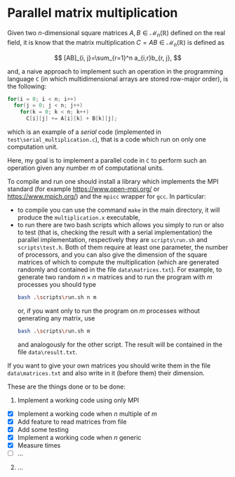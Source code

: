 # Parallel matrix multiplication
Given two $n$-dimensional square matrices $A, B \in\mathcal{M}_{n}(\mathbb{R})$ defined on the real field, it is know that the matrix multiplication $C=AB\in\mathcal{M}_n(\mathbb{R})$ is defined as

$$
[AB]_{i, j}=\sum_{r=1}^n a_{i,r}b_{r, j},
$$

and, a naive approach to implement such an operation in the programming language `C` (in which multidimensional arrays are stored row-major order), is the following:

```C
for(i = 0; i < n; i++)
  for(j = 0; j < n; j++)
    for(k = 0; k < n; k++)
      C[i][j] += A[i][k] + B[k][j];
 ```
 
which is an example of a *serial* code (implemented in `test\serial_multiplication.c`), that is a code which run on only one computation unit.
 
Here, my goal is to implement a parallel code in `C` to perform such an operation given any number $m$ of computational units. 

To compile and run one should install a library which implements the MPI standard (for example https://www.open-mpi.org/ or https://www.mpich.org/) and the `mpicc` wrapper for `gcc`. In particular:
- to compile you can use the command 
  ```make``` 
  in the main directory, it will produce the `multiplication.x` executable,
- to run there are two bash scripts which allows you simply to run or also to test (that is, checking the result with a serial implementation) the parallel implementation, respectively they are `scripts\run.sh` and `scripts\test.h`. Both of them require at least one parameter, the number of processors, and you can also give the dimension of the square matrices of which to compute the multiplication (which are generated randomly and contained in the file `data\matrices.txt`). For example, to generate two random $n\times n$ matrices and to run the program with $m$ processes you should type
  ```bash
  bash .\scripts\run.sh n m
  ```
  or, if you want only to run the program on $m$ processes without generating any matrix, use
  ```bash
  bash .\scripts\run.sh m
  ```
  and analogously for the other script. The result will be contained in the file `data\result.txt`.
  
If you want to give your own matrices you should write them in the file `data\matrices.txt` and also write in it (before them) their dimension.

 
These are the things done or to be done:
1. Implement a working code using only MPI
- [x] Implement a working code when $n$ multiple of $m$
- [x] Add feature to read matrices from file
- [x] Add some testing
- [x] Implement a working code when $n$ generic 
- [x] Measure times
- [ ] ...
2. ...
